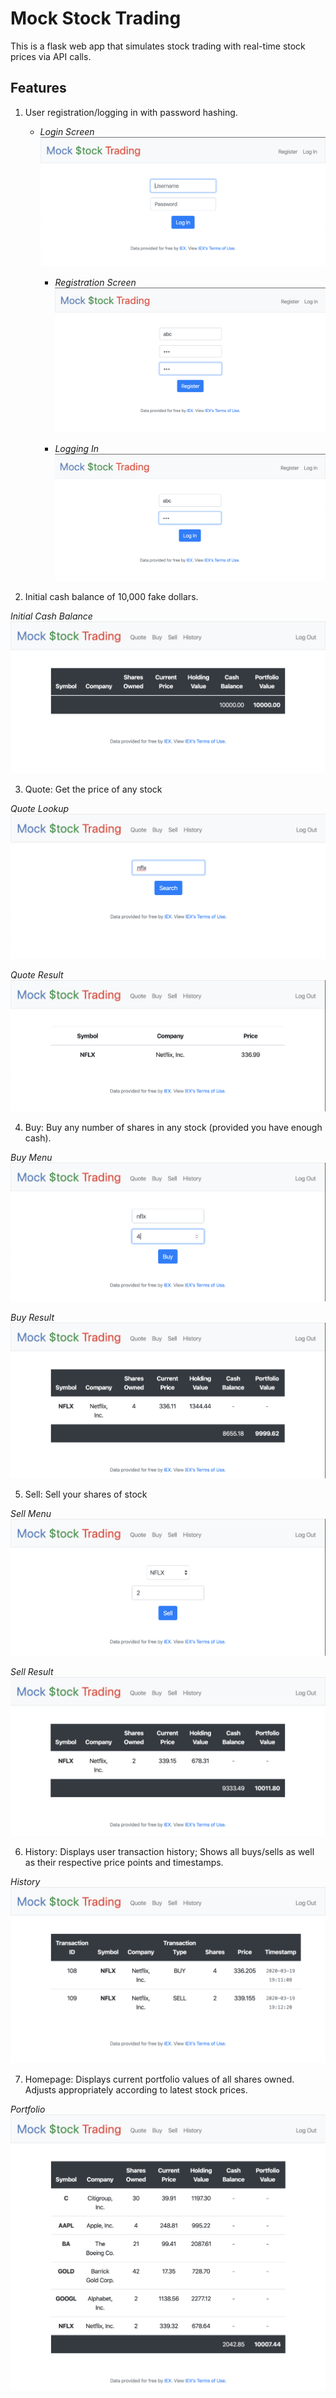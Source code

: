 # Mock Stock Trading

This is a flask web app that simulates stock trading with real-time stock prices via API calls.

## Features

1. User registration/logging in with password hashing.

    - *Login Screen*
    ![Login Screen](/images/1_login_and_reg_A.png)

      - *Registration Screen*
      ![Registration Screen](/images/2_login_and_reg_B.png)

      - *Logging In*
      ![Logging In](/images/3_login_and_reg_C.png)


2. Initial cash balance of 10,000 fake dollars.

  *Initial Cash Balance*
  ![Initial Cash Balance](/images/4_initial_cash.png)


3. Quote: Get the price of any stock

*Quote Lookup*
![Quote Lookup](/images/5_quote_A.png)

*Quote Result*
![Quote Result](/images/6_quote_B.png)


4. Buy: Buy any number of shares in any stock (provided you have enough cash).

*Buy Menu*
![Buy Menu](/images/7_buy_A.png)

*Buy Result*
![Buy Result](/images/8_buy_B.png)


5. Sell: Sell your shares of stock

*Sell Menu*
![Sell Menu](/images/9_sell_A.png)

*Sell Result*
![Sell Result](/images/10_sell_B.png)


6. History: Displays user transaction history; Shows all buys/sells as well as their respective price points and timestamps.

*History*
![History](/images/11_history.png)


7. Homepage: Displays current portfolio values of all shares owned. Adjusts appropriately according to latest stock prices.

*Portfolio*
![Portfolio](/images/12_homepage.png)
